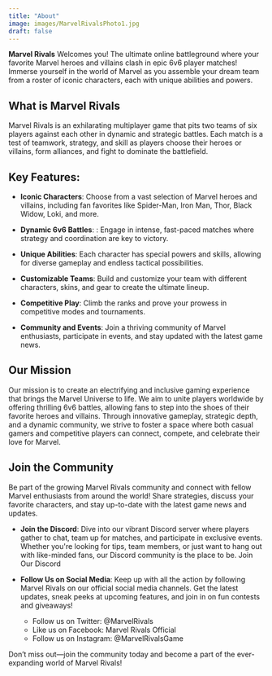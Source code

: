```yaml
---
title: "About"
image: images/MarvelRivalsPhoto1.jpg
draft: false
---
```


**Marvel Rivals** Welcomes you! The ultimate online battleground where your favorite Marvel heroes and villains clash in epic 6v6 player matches! Immerse yourself in the world of Marvel as you assemble your dream team from a roster of iconic characters, each with unique abilities and powers.

## What is Marvel Rivals
Marvel Rivals is an exhilarating multiplayer game that pits two teams of six players against each other in dynamic and strategic battles. Each match is a test of teamwork, strategy, and skill as players choose their heroes or villains, form alliances, and fight to dominate the battlefield.

## Key Features:


- **Iconic Characters**: Choose from a vast selection of Marvel heroes and villains, including fan favorites like Spider-Man, Iron Man, Thor, Black Widow, Loki, and more.

- **Dynamic 6v6 Battles**: : Engage in intense, fast-paced matches where strategy and coordination are key to victory.

- **Unique Abilities**: Each character has special powers and skills, allowing for diverse gameplay and endless tactical possibilities.

- **Customizable Teams**: Build and customize your team with different characters, skins, and gear to create the ultimate lineup.

- **Competitive Play**: Climb the ranks and prove your prowess in competitive modes and tournaments.

- **Community and Events**: Join a thriving community of Marvel enthusiasts, participate in events, and stay updated with the latest game news.

## Our Mission

 Our mission is to create an electrifying and inclusive gaming experience that brings the Marvel Universe to life. We aim to unite players worldwide by offering thrilling 6v6 battles, allowing fans to step into the shoes of their favorite heroes and villains. Through innovative gameplay, strategic depth, and a dynamic community, we strive to foster a space where both casual gamers and competitive players can connect, compete, and celebrate their love for Marvel.

## Join the Community

Be part of the growing Marvel Rivals community and connect with fellow Marvel enthusiasts from around the world! Share strategies, discuss your favorite characters, and stay up-to-date with the latest game news and updates.

- **Join the Discord**: Dive into our vibrant Discord server where players gather to chat, team up for matches, and participate in exclusive events. Whether you're looking for tips, team members, or just want to hang out with like-minded fans, our Discord community is the place to be. Join Our Discord

- **Follow Us on Social Media**: Keep up with all the action by following Marvel Rivals on our official social media channels. Get the latest updates, sneak peeks at upcoming features, and join in on fun contests and giveaways!
    - Follow us on Twitter: @MarvelRivals
    - Like us on Facebook: Marvel Rivals Official
    - Follow us on Instagram: @MarvelRivalsGame

Don’t miss out—join the community today and become a part of the ever-expanding world of Marvel Rivals!

